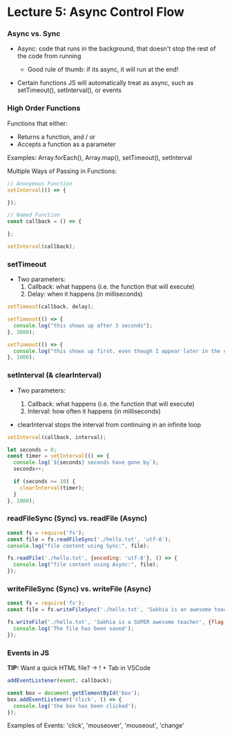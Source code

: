 # Lecture 5: Async Control Flow

### Async vs. Sync
* Async: code that runs in the background, that doesn't stop the rest of the code from running
  * Good rule of thumb: if its async, it will run at the end!

* Certain functions JS will automatically treat as async, such as setTimeout(), setInterval(), or events

### High Order Functions
Functions that either:
* Returns a function, and / or
* Accepts a function as a parameter

Examples: Array.forEach(), Array.map(), setTimeout(), setInterval

Multiple Ways of Passing in Functions:
```js
// Anonymous Function
setInterval(() => {

});

// Named Function
const callback = () => {

};

setInterval(callback);
```

### setTimeout
* Two parameters:
  1. Callback: what happens (i.e. the function that will execute)
  2. Delay: when it happens (in milliseconds)

```js
setTimeout(callback, delay);
```

```js
setTimeout(() => {
  console.log("this shows up after 3 seconds");
}, 3000);

setTimeout(() => {
  console.log("this shows up first, even though I appear later in the code")
}, 1000);
```

### setInterval (& clearInterval)
* Two parameters:
  1. Callback: what happens (i.e. the function that will execute)
  2. Interval: how often it happens (in milliseconds)

* clearInterval stops the interval from continuing in an infinite loop

```js
setInterval(callback, interval);
```

```js
let seconds = 0;
const timer = setInterval(() => {
  console.log(`${seconds} seconds have gone by`);
  seconds++;

  if (seconds >= 10) {
    clearInterval(timer);
  }
}, 1000);
```

### readFileSync (Sync) vs. readFile (Async)
```js
const fs = require('fs');
const file = fs.readFileSync('./hello.txt', 'utf-8');
console.log("file content using Sync:", file);

fs.readFile('./hello.txt', {encoding: 'utf-8'}, () => {
  console.log("file content using Async:", file);
});
```

### writeFileSync (Sync) vs. writeFile (Async)
```js
const fs = require('fs');
const file = fs.writeFileSync('./hello.txt', 'Sakhia is an awesome teacher');

fs.writeFile('./hello.txt', 'Sakhia is a SUPER awesome teacher', {flag: 'a'} () => {
  console.log('The file has been saved');
});
```

### Events in JS
**TIP:** Want a quick HTML file? &rarr; ! + Tab in VSCode

```js
addEventListener(event, callback);
```

```js
const box = document.getElementById('box');
box.addEventListener('click', () => {
  console.log('the box has been clicked');
});
```

Examples of Events: 'click', 'mouseover', 'mouseout', 'change'